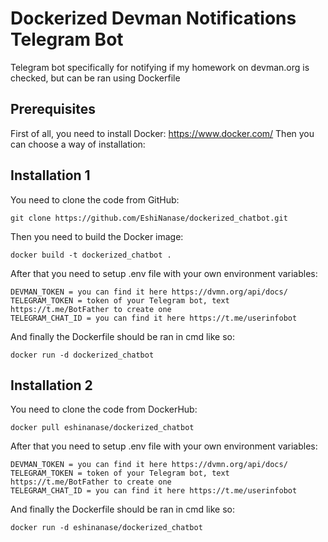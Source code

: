 # Dockerized Devman Notifications Telegram Bot

Telegram bot specifically for notifying if my homework on devman.org is checked, but can be ran using Dockerfile

## Prerequisites

First of all, you need to install Docker: https://www.docker.com/
Then you can choose a way of installation:

## Installation 1

You need to clone the code from GitHub:
```
git clone https://github.com/EshiNanase/dockerized_chatbot.git
```

Then you need to build the Docker image:
```
docker build -t dockerized_chatbot .
```

After that you need to setup .env file with your own environment variables:
```
DEVMAN_TOKEN = you can find it here https://dvmn.org/api/docs/
TELEGRAM_TOKEN = token of your Telegram bot, text https://t.me/BotFather to create one
TELEGRAM_CHAT_ID = you can find it here https://t.me/userinfobot
```

And finally the Dockerfile should be ran in cmd like so:
```
docker run -d dockerized_chatbot
```

## Installation 2

You need to clone the code from DockerHub:
```
docker pull eshinanase/dockerized_chatbot
```

After that you need to setup .env file with your own environment variables:
```
DEVMAN_TOKEN = you can find it here https://dvmn.org/api/docs/
TELEGRAM_TOKEN = token of your Telegram bot, text https://t.me/BotFather to create one
TELEGRAM_CHAT_ID = you can find it here https://t.me/userinfobot
```

And finally the Dockerfile should be ran in cmd like so:
```
docker run -d eshinanase/dockerized_chatbot
```
